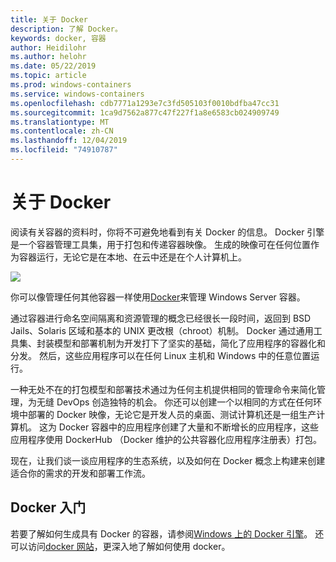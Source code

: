 ```yaml
---
title: 关于 Docker
description: 了解 Docker。
keywords: docker, 容器
author: Heidilohr
ms.author: helohr
ms.date: 05/22/2019
ms.topic: article
ms.prod: windows-containers
ms.service: windows-containers
ms.openlocfilehash: cdb7771a1293e7c3fd505103f0010bdfba47cc31
ms.sourcegitcommit: 1ca9d7562a877c47f227f1a8e6583cb024909749
ms.translationtype: MT
ms.contentlocale: zh-CN
ms.lasthandoff: 12/04/2019
ms.locfileid: "74910787"
---
```

# <a name="about-docker"></a>关于 Docker

阅读有关容器的资料时，你将不可避免地看到有关 Docker 的信息。 Docker 引擎是一个容器管理工具集，用于打包和传递容器映像。 生成的映像可在任何位置作为容器运行，无论它是在本地、在云中还是在个人计算机上。

![](media/docker.png)

你可以像管理任何其他容器一样使用[Docker](https://www.docker.com)来管理 Windows Server 容器。

通过容器进行命名空间隔离和资源管理的概念已经很长一段时间，返回到 BSD Jails、Solaris 区域和基本的 UNIX 更改根（chroot）机制。 Docker 通过通用工具集、封装模型和部署机制为开发打下了坚实的基础，简化了应用程序的容器化和分发。 然后，这些应用程序可以在任何 Linux 主机和 Windows 中的任意位置运行。

一种无处不在的打包模型和部署技术通过为任何主机提供相同的管理命令来简化管理，为无缝 DevOps 创造独特的机会。 你还可以创建一个以相同的方式在任何环境中部署的 Docker 映像，无论它是开发人员的桌面、测试计算机还是一组生产计算机。 这为 Docker 容器中的应用程序创建了大量和不断增长的应用程序，这些应用程序使用 DockerHub （Docker 维护的公共容器化应用程序注册表）打包。

现在，让我们谈一谈应用程序的生态系统，以及如何在 Docker 概念上构建来创建适合你的需求的开发和部署工作流。

## <a name="get-started-with-docker"></a>Docker 入门

若要了解如何生成具有 Docker 的容器，请参阅[Windows 上的 Docker 引擎](../manage-docker/configure-docker-daemon.md)。 还可以访问[docker 网站](https://www.docker.com)，更深入地了解如何使用 docker。